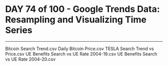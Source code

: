 # DAY 74 of 100 - Google Trends Data: Resampling and Visualizing Time Series
----------

Bitcoin Search Trend.csv
Daily Bitcoin Price.csv
TESLA Search Trend vs Price.csv
UE Benefits Search vs UE Rate 2004-19.csv
UE Benefits Search vs UE Rate 2004-20.csv





